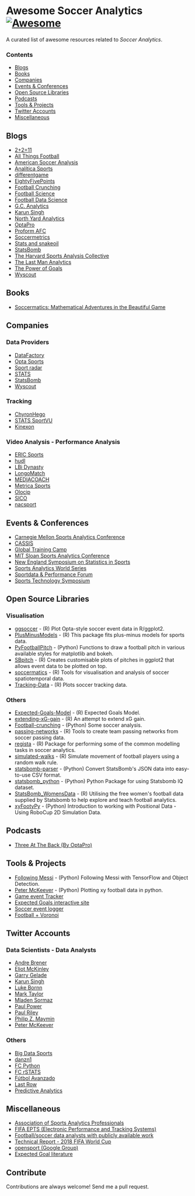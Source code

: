# Awesome Soccer Analytics [![Awesome](https://awesome.re/badge.svg)](https://awesome.re)

A curated list of awesome resources related to *Soccer Analytics*.

### Contents
* [Blogs](#blogs)
* [Books](#books)
* [Companies](#companies)
* [Events & Conferences](#events--conferences)
* [Open Source Libraries](#open-source-libraries)
* [Podcasts](#podcasts)
* [Tools & Projects](#tools--projects)
* [Twitter Accounts](#twitter-accounts)
* [Miscellaneous](#miscellaneous)


## Blogs
* [2+2=11](https://2plus2equals11.com/)
* [All Things Football](https://allthingsfootballonline.blogspot.com/)
* [American Soccer Analysis](https://www.americansocceranalysis.com/)
* [Analítica Sports](http://www.analiticasports.com)
* [differentgame](https://differentgame.wordpress.com/)
* [EightyFivePoints](http://eightyfivepoints.blogspot.com/)
* [Football Crunching](https://medium.com/football-crunching)
* [Football Science](https://www.footballscience.net/)
* [Football Data Science](http://business-analytic.co.uk/blog/home-page/)
* [G.C. Analytics](https://www.gcanalytics.net/)
* [Karun Singh](https://karun.in/blog/)
* [North Yard Analytics](https://www.northyardanalytics.com/blog/)
* [OptaPro](https://www.optasportspro.com/news-and-analysis/?_news_category=football)
* [Proform AFC](https://proformanalytics.wordpress.com/)
* [Soccermetrics](http://www.soccermetrics.net/blog)
* [Stats and snakeoil](http://www.statsandsnakeoil.com/)
* [StatsBomb](https://statsbomb.com/)
* [The Harvard Sports Analysis Collective](http://harvardsportsanalysis.org/topics/soccer/)
* [The Last Man Analytics](https://thelastmananalytics.home.blog/)
* [The Power of Goals](https://thepowerofgoals.blogspot.com/)
* [Wyscout](https://blog.wyscout.com/)

## Books
* [Soccermatics: Mathematical Adventures in the Beautiful Game](https://www.amazon.com/Soccermatics-Mathematical-Adventures-Pro-Bloomsbury/dp/1472924142)

## Companies
### Data Providers
* [DataFactory](http://www.datafactory.la/)
* [Opta Sports](https://www.optasports.com/)
* [Sport radar](https://www.sportradar.com/)
* [STATS](https://www.stats.com/data-feeds/)
* [StatsBomb](https://statsbomb.com/data/)
* [Wyscout](https://wyscout.com/es/)

### Tracking
* [ChyronHego](https://chyronhego.com/)
* [STATS SportVU](https://www.stats.com/sportvu-football/)
* [Kinexon](https://kinexon-sports.com/)


### Video Analysis - Performance Analysis
* [ERIC Sports](http://www.ericsports.net/)
* [hudl](https://www.hudl.com/)
* [LBi Dynasty](http://www.lbidynasty.com/)
* [LongoMatch](https://longomatch.com/es/)
* [MEDIACOACH](https://portal.mediacoach.es/)
* [Metrica Sports](https://metrica-sports.com/)
* [Olocip](http://www.olocip.com/)
* [SICO](https://www.sicostats.com/)
* [nacsport](https://nacsport.com/)


## Events & Conferences
* [Carnegie Mellon Sports Analytics Conference](http://www.cmusportsanalytics.com/conference2018.html)
* [CASSIS](http://cascadiasports.com/)
* [Global Training Camp](http://gtc.analyticsinsport.com/)
* [MIT Sloan Sports Analytics Conference](http://www.sloansportsconference.com/)
* [New England Symposium on Statistics in Sports](http://www.nessis.org/)
* [Sports Analytics World Series](https://www.analyticsinsport.com/)
* [Sportdata & Performance Forum](https://www.sportdataperformance.com/)
* [Sports Technology Symposium](https://www.fcbarcelona.com/club/sports-technology-symposium)

## Open Source Libraries
### Visualisation
* [ggsoccer](https://github.com/Torvaney/ggsoccer) - (R) Plot Opta-style soccer event data in R/ggplot2.
* [PlusMinusModels](https://github.com/tpospisi/PlusMinusModels) - (R) This package fits plus-minus models for sports data.
* [PyFootballPitch](https://github.com/znstrider/PyFootballPitch) - (Python) Functions to draw a football pitch in various available styles for matplotlib and bokeh.
* [SBpitch](https://github.com/FCrSTATS/SBpitch) - (R) Creates customisable plots of pitches in ggplot2 that allows event data to be plotted on top.
* [soccermatics](https://github.com/JoGall/soccermatics) - (R) Tools for visualisation and analysis of soccer spatiotemporal data.
* [Tracking-Data](https://github.com/KubaMichalczyk/Tracking-Data) - (R) Plots soccer tracking data.

### Others
* [Expected-Goals-Model](https://github.com/KubaMichalczyk/Expected-Goals-Model) - (R) Expected Goals Model.
* [extending-xG-gain](https://github.com/KubaMichalczyk/extending-xG-gain) - (R) An attempt to extend xG gain.
* [Football-crunching](https://github.com/rjtavares/football-crunching) - (Python) Some soccer analysis.
* [passing-networks](https://github.com/JoGall/passing-networks) - (R) Tools to create team passing networks from soccer passing data.
* [regista](https://github.com/Torvaney/regista) - (R) Package for performing some of the common modelling tasks in soccer analytics.
* [simulated-walks](https://github.com/JoGall/simulated-walks) - (R) Simulate movement of football players using a random walk rule.
* [statsbomb-parser](https://github.com/imrankhan17/statsbomb-parser) - (Python) Convert StatsBomb's JSON data into easy-to-use CSV format.
* [statsbomb\_python](https://github.com/petermckeever/statsbomb_python) - (Python) Python Package for using Statsbomb IQ dataset.
* [StatsBomb\_WomensData](https://github.com/FCrSTATS/StatsBomb_WomensData) - (R) Utilising the free women's football data supplied by Statsbomb to help explore and teach football analytics.
* [xyFootyPy](https://github.com/znstrider/xyFootyPy) - (Python) Introduction to working with Positional Data - Using RoboCup 2D Simulation Data.


## Podcasts
* [Three At The Back (By OptaPro)](https://itunes.apple.com/sk/podcast/three-at-the-back/id1143073118?mt=2)

## Tools & Projects
* [Following Messi](https://becominghuman.ai/following-messi-with-tensorflow-and-object-detection-20ba6d75667) - (Python) Following Messi with TensorFlow and Object Detection.
* [Peter McKeever](http://petermckeever.com/plotting-xy-football-data-in-python/) - (Python) Plotting xy football data in python.
* [Game event Tracker](https://codepen.io/Mcnultyj/live/gdVbyv) 
* [Expected Goals interactive site](https://torvaney.github.io/projects/xG.html) 
* [Soccer event logger](https://torvaney.github.io/projects/tracker.html)
* [Football + Voronoi](http://durtal.github.io/interactives/Football-Voronoi/)


## Twitter Accounts
### Data Scientists - Data Analysts
* [Andre Brener](https://twitter.com/andre_brener)
* [Eliot McKinley](https://twitter.com/etmckinley)
* [Garry Gelade](https://twitter.com/GarryGelade)
* [Karun Singh](https://twitter.com/karun1710)
* [Luke Bornn](https://twitter.com/LukeBornn)
* [Mark Taylor](https://twitter.com/MarkTaylor0)
* [Mladen Sormaz](https://twitter.com/Mladen_Sormaz)
* [Paul Power](https://twitter.com/counterattack9)
* [Paul Riley](https://twitter.com/footballfactman)
* [Philip Z. Maymin](https://twitter.com/pmaymin)
* [Peter McKeever](https://twitter.com/petermckeever)

### Others
* [Big Data Sports](https://twitter.com/bigdatasport)
* [danzn1](https://twitter.com/danzn1)
* [FC Python](https://twitter.com/FC_Python)
* [FC rSTATS](https://twitter.com/FC_rstats)
* [Fútbol Avanzado](https://twitter.com/FutbolAvanzado)
* [Last Row](https://twitter.com/lastrowview)
* [Predictive Analytics](https://twitter.com/moneyballfutbol)

## Miscellaneous
* [Association of Sports Analytics Professionals](https://www.sportsanalyticsprofessionals.com/)
* [FIFA EPTS (Electronic Performance and Tracking Systems)](https://football-technology.fifa.com/en/media-tiles/epts/)
* [Football/soccer data analysts with publicly available work](https://docs.google.com/spreadsheets/d/1wjMVOpupmcF4hEG7PO4lY6l2mKsldGsnkyAULQwyAp8/edit?usp=sharing)
* [Technical Report - 2018 FIFA World Cup](https://img.fifa.com/image/upload/evdvpfdkueqrdlbbrrus.pdf)
* [opensport (Google Group)](https://groups.google.com/forum/#!forum/opensport)
* [Expected Goal literature](https://docs.google.com/document/d/1OY0dxqXIBgncj0UDgb97zOtczC-b6JUknPFWgD77ng4/edit)


## Contribute
Contributions are always welcome! Send me a pull request.